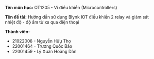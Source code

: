 **Tên môn học:** OT1205 - Vi điều khiển (Microcontrollers)

**Tên đề tài:** Hướng dẫn sử dụng Blynk IOT điều khiển 2 relay và giám sát nhiệt độ - độ ẩm từ xa qua điện thoại

**Thành viên:**
- 21022008 - Nguyễn Hữu Thọ
- 22001464 - Trương Quốc Bảo
- 22001459 - Lý Xuân Hoàng Dân
